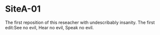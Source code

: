 # SiteA-01
The first reposition of this reseacher with undescribably insanity.
The first edit:See no evil, Hear no evil, Speak no evil.
